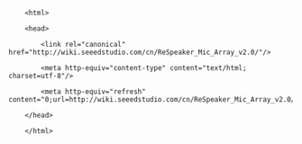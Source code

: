 <!DOCTYPE html>
        <html>
        <head>
            <link rel="canonical" href="http://wiki.seeedstudio.com/cn/ReSpeaker_Mic_Array_v2.0/"/>
            <meta http-equiv="content-type" content="text/html; charset=utf-8"/>
            <meta http-equiv="refresh" content="0;url=http://wiki.seeedstudio.com/cn/ReSpeaker_Mic_Array_v2.0/"/>
        </head>
        </html>